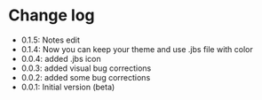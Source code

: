 # Change log

- 0.1.5: Notes edit
- 0.1.4: Now you can keep your theme and use .jbs file with color
- 0.0.4: added .jbs icon
- 0.0.3: added visual bug corrections
- 0.0.2: added some bug corrections
- 0.0.1: Initial version (beta)
